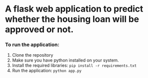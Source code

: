 # A flask web application to predict whether the housing loan will be approved or not.

### To run the application:
1. Clone the repository
2. Make sure you have python installed on your system.
3. Install the required libraries:
`pip install -r requirements.txt`
4. Run the application:
`python app.py`